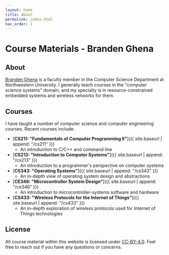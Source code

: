 ```yaml
---
layout: home
title: About
permalink: index.html
nav_order: 1
---
```


# Course Materials - Branden Ghena

## About

[Branden Ghena](https://brandenghena.com) is a faculty member in the Computer Science Department
at Northwestern University. I generally teach courses in the "computer science
systems" domain, and my specialty is in resource-constrained embedded systems and
wireless networks for them.


## Courses

I have taught a number of computer science and computer engineering courses.
Recent courses include:

 * [**CS211: "Fundamentals of Computer Programming II"**]({{ site.baseurl | append: "/cs211" }})
   * An introduction to C/C++ and command line
 * [**CS213: "Introduction to Computer Systems"**]({{ site.baseurl | append: "/cs213" }})
   * An introduction to a programmer's perspective on computer systems
 * [**CS343: "Operating Systems"**]({{ site.baseurl | append: "/cs343" }})
   * An in-depth view of operating system design and abstractions
 * [**CE346: "Microcontroller System Design"**]({{ site.baseurl | append: "/ce346" }})
   * An introduction to microcontroller-systems software and hardware
 * [**CS433: "Wireless Protocols for the Internet of Things"**]({{ site.baseurl | append: "/cs433" }})
   * An in-depth exploration of wireless protocols used for Internet of Things technologies


## License

All course material within this website is licensed under
[CC-BY-4.0](https://creativecommons.org/licenses/by/4.0/).
Feel free to reach out if you have any questions or concerns.

